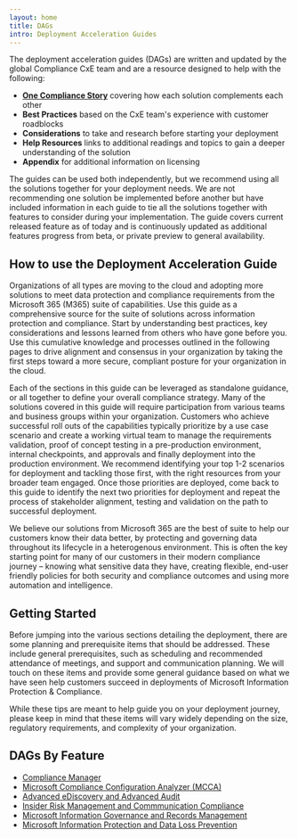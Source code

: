 ```yaml
---
layout: home
title: DAGs
intro: Deployment Acceleration Guides
---
```


The deployment acceleration guides (DAGs) are written and updated by the global Compliance CxE team and are a resource designed to help with the following:

* [**One Compliance Story**](dag\dag-resources#one-compliance-story) covering how each solution complements each other
* **Best Practices** based on the CxE team's experience with customer roadblocks
* **Considerations** to take and research before starting your deployment
* **Help Resources** links to additional readings and topics to gain a deeper understanding of the solution
* **Appendix** for additional information on licensing

The guides can be used both independently, but we recommend using all the solutions together for your deployment needs. We are not recommending one solution be implemented before another but have included information in each guide to tie all the solutions together with features to consider during your implementation. The guide covers current released feature as of today and is continuously updated as additional features progress from beta, or private preview to general availability.

## How to use the Deployment Acceleration Guide

Organizations of all types are moving to the cloud and adopting more solutions to meet data protection and compliance requirements from the Microsoft 365 (M365) suite of capabilities. Use this guide as a comprehensive source for the suite of solutions across information protection and compliance. Start by understanding best practices, key considerations and lessons learned from others who have gone before you. Use this cumulative knowledge and processes outlined in the following pages to drive alignment and consensus in your organization by taking the first steps toward a more secure, compliant posture for your organization in the cloud. 

Each of the sections in this guide can be leveraged as standalone guidance, or all together to define your overall compliance strategy. Many of the solutions covered in this guide will require participation from various teams and business groups within your organization. Customers who achieve successful roll outs of the capabilities typically prioritize by a use case scenario and create a working virtual team to manage the requirements validation, proof of concept testing in a pre-production environment, internal checkpoints, and approvals and finally deployment into the production environment. We recommend identifying your top 1-2 scenarios for deployment and tackling those first, with the right resources from your broader team engaged. Once those priorities are deployed, come back to this guide to identify the next two priorities for deployment and repeat the process of stakeholder alignment, testing and validation on the path to successful deployment. 

We believe our solutions from Microsoft 365 are the best of suite to help our customers know their data better, by protecting and governing data throughout its lifecycle in a heterogenous environment. This is often the key starting point for many of our customers in their modern compliance journey – knowing what sensitive data they have, creating flexible, end-user friendly policies for both security and compliance outcomes and using more automation and intelligence.

## Getting Started

Before jumping into the various sections detailing the deployment, there are some planning and prerequisite items that should be addressed. These include general prerequisites, such as scheduling and recommended attendance of meetings, and support and communication planning. We will touch on these items and provide some general guidance based on what we have seen help customers succeed in deployments of Microsoft Information Protection & Compliance.

While these tips are meant to help guide you on your deployment journey, please keep in mind that these items will vary widely depending on the size, regulatory requirements, and complexity of your organization.

## DAGs By Feature

* [Compliance Manager](dag\cm)
* [Microsoft Compliance Configuration Analyzer (MCCA)](dag\mcca)
* [Advanced eDiscovery and Advanced Audit](dag\aed-audit)
* [Insider Risk Management and Commmunication Compliance](dag\ir-cc)
* [Microsoft Information Governance and Records Management](dag\mig-rm)
* [Microsoft Information Protection and Data Loss Prevention](dag\mip-dlp)

